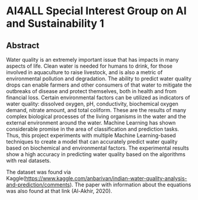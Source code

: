 # AI4ALL Special Interest Group on AI and Sustainability 1

## Abstract

Water quality is an extremely important issue that has impacts in many aspects of life. Clean water is needed for humans to drink, for those involved in aquaculture to raise livestock, and is also a metric of environmental pollution and degradation. The ability to predict water quality drops can enable farmers and other consumers of that water to mitigate the outbreaks of disease and protect themselves, both in health and from financial loss.  Certain environmental factors can be utilized as indicators of water quality: dissolved oxygen, pH, conductivity, biochemical oxygen demand, nitrate amount, and total coliform. These are the results of many complex biological processes of the living organisms in the water and the external environment around the water. Machine Learning has shown considerable promise in the area of classification and prediction tasks. Thus, this project experiments with multiple Machine Learning-based techniques to create a model that can accurately predict water quality based on biochemical and environmental factors. The experimental results show a high accuracy in predicting water quality based on the algorithms with real datasets.

The dataset was found via Kaggle(https://www.kaggle.com/anbarivan/indian-water-quality-analysis-and-prediction/comments). The paper with information about the equations was also found at that link (Al-Akhir, 2020). 
